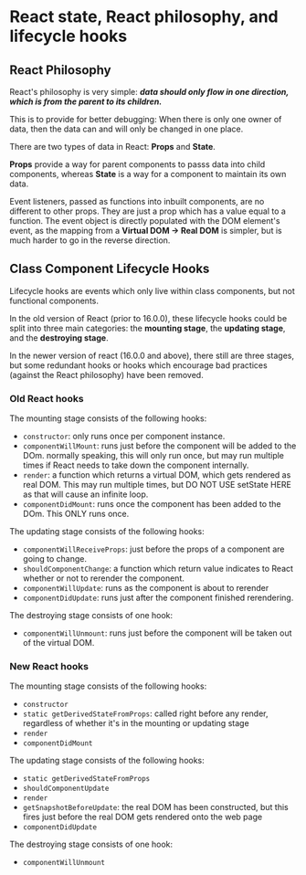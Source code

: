 # React state, React philosophy, and lifecycle hooks

## React Philosophy

React's philosophy is very simple: ***data should only flow in one direction, which is from the parent to its children.***

This is to provide for better debugging: When there is only one owner of data, then the data can and will only be changed in one place.

There are two types of data in React: **Props** and **State**.

**Props** provide a way for parent components to passs data into child components, whereas **State** is a way for a component to maintain its own data.

Event listeners, passed as functions into inbuilt components, are no different to other props. They are just a prop which has a value equal to a function. The event object is directly populated with the DOM element's event, as the mapping from a **Virtual DOM -> Real DOM** is simpler, but is much harder to go in the reverse direction.

## Class Component Lifecycle Hooks

Lifecycle hooks are events which only live within class components, but not functional components.

In the old version of React (prior to 16.0.0), these lifecycle hooks could be split into three main categories: the **mounting stage**, the **updating stage**, and the **destroying stage**.

In the newer version of react (16.0.0 and above), there still are three stages, but some redundant hooks or hooks which encourage bad practices (against the React philosophy) have been removed.

### Old React hooks

The mounting stage consists of the following hooks:
- `constructor`: only runs once per component instance.
- `componentWillMount`: runs just before the component will be added to the DOm. normally speaking, this will only run once, but may run multiple times if React needs to take down the component internally.
- `render`: a function which returns a virtual DOM, which gets rendered as real DOM. This may run multiple times, but DO NOT USE setState HERE as that will cause an infinite loop.
- `componentDidMount`: runs once the component has been added to the DOm. This ONLY runs once.

The updating stage consists of the following hooks:
- `componentWillReceiveProps`: just before the props of a component are going to change.
- `shouldComponentChange`: a function which return value indicates to React whether or not to rerender the component.
- `componentWillUpdate`: runs as the component is about to rerender
- `componentDidUpdate`: runs just after the component finished rerendering.

The destroying stage consists of one hook:
- `componentWillUnmount`: runs just before the component will be taken out of the virtual DOM.

### New React hooks

The mounting stage consists of the following hooks:
- `constructor`
- `static getDerivedStateFromProps`: called right before any render, regardless of whether it's in the mounting or updating stage
- `render`
- `componentDidMount`

The updating stage consists of the following hooks:
- `static getDerivedStateFromProps`
- `shouldComponentUpdate`
- `render`
- `getSnapshotBeforeUpdate`: the real DOM has been constructed, but this fires just before the real DOM gets rendered onto the web page
- `componentDidUpdate`

The destroying stage consists of one hook:
- `componentWillUnmount`
